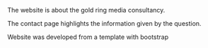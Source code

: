 The website is about the gold ring media consultancy.

The contact page highlights the information given by the question.

Website was developed from a template with bootstrap